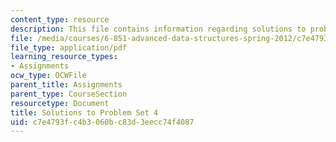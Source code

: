 ```yaml
---
content_type: resource
description: This file contains information regarding solutions to problem set 4.
file: /media/courses/6-851-advanced-data-structures-spring-2012/c7e4793fc4b3060bc83d3eecc74f4087_MIT6_851S12_ps4sol.pdf
file_type: application/pdf
learning_resource_types:
- Assignments
ocw_type: OCWFile
parent_title: Assignments
parent_type: CourseSection
resourcetype: Document
title: Solutions to Problem Set 4
uid: c7e4793f-c4b3-060b-c83d-3eecc74f4087
---
```

